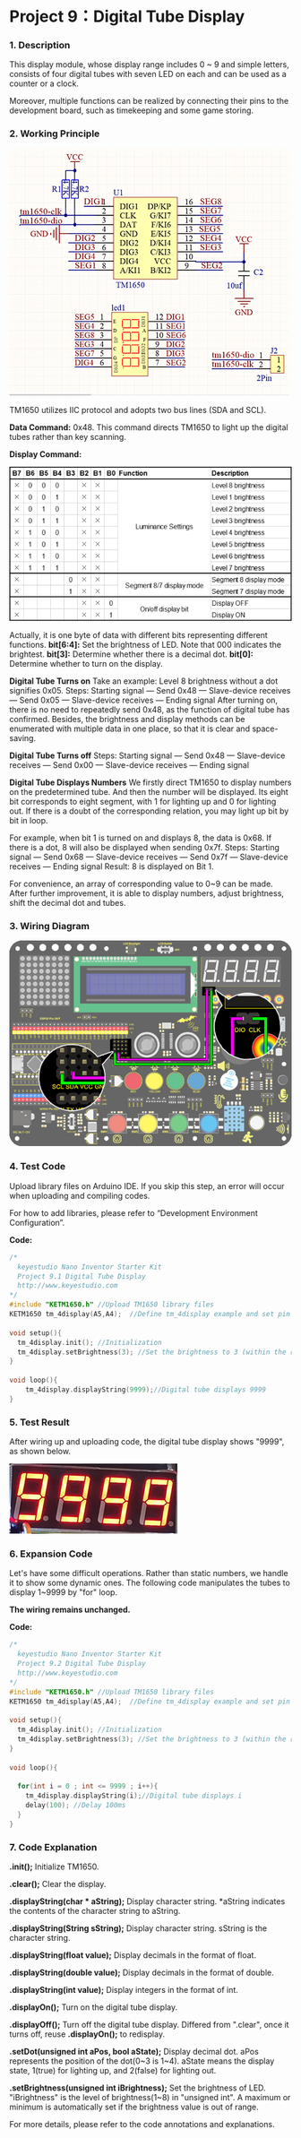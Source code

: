 # **Project 9：Digital Tube Display**

### **1. Description**
This display module, whose display range includes 0 ~ 9 and simple letters, consists of four digital tubes with seven LED on each and can be used as a counter or a clock.

Moreover, multiple functions can be realized by connecting their pins to the development board, such as timekeeping and some game storing. 

### **2. Working Principle**

![img-20230225082040](./media/img-20230225082040.png)

TM1650 utilizes IIC protocol and adopts two bus lines (SDA and SCL).

**Data Command:** 0x48.  This command directs TM1650 to light up the digital tubes rather than key scanning.

**Display Command:**

![](./media/123654.jpg)

Actually, it is one byte of data with different bits representing different functions.
**bit[6:4]:** Set the brightness of LED. Note that 000 indicates the brightest. 
**bit[3]:** Determine whether there is a decimal dot. 
**bit[0]:** Determine whether to turn on the display.

**Digital Tube Turns on**
Take an example: Level 8 brightness without a dot signifies 0x05. 
Steps: Starting signal — Send 0x48 — Slave-device receives — Send 0x05 — Slave-device receives — Ending signal
After turning on, there is no need to repeatedly send 0x48, as the function of digital tube has confirmed. 
Besides, the brightness and display methods can be enumerated with multiple data in one place, so that it is clear and space-saving.

**Digital Tube Turns off**
Steps: Starting signal — Send 0x48 — Slave-device receives — Send 0x00 — Slave-device receives — Ending signal

**Digital Tube Displays Numbers**
We firstly direct TM1650 to display numbers on the predetermined tube. 
And then the number will be displayed. Its eight bit corresponds to eight segment, with 1 for lighting up and 0 for lighting out. 
If there is a doubt of the corresponding relation, you may light up bit by bit in loop.

For example, when bit 1 is turned on and displays 8, the data is 0x68. If there is a dot, 8 will also be displayed when sending 0x7f.
Steps: Starting signal — Send 0x68 — Slave-device receives — Send 0x7f — Slave-device receives — Ending signal
Result: 8 is displayed on Bit 1. 

For convenience, an array of corresponding value to 0~9 can be made. After further improvement, it is able to display numbers, adjust brightness, shift the decimal dot and tubes.

### **3. Wiring Diagram**

![07](media/07.jpg)

### **4. Test Code**

Upload library files on Arduino IDE. If you skip this step, an error will occur when uploading and compiling codes. 

For how to add libraries, please refer to “Development Environment Configuration”.

**Code:**

```C
/*
  keyestudio Nano Inventor Starter Kit
  Project 9.1 Digital Tube Display 
  http://www.keyestudio.com
*/
#include "KETM1650.h" //Upload TM1650 library files
KETM1650 tm_4display(A5,A4);  //Define tm_4display example and set pin interfaces to A5 and A4

void setup(){
  tm_4display.init(); //Initialization 
  tm_4display.setBrightness(3); //Set the brightness to 3 (within the range of 1~8)
}

void loop(){
    tm_4display.displayString(9999);//Digital tube displays 9999
}
```

### **5. Test Result**

After wiring up and uploading code, the digital tube display shows "9999", as shown below. 

![image-20230321161936665](./media/image-20230321161936665.png)


### **6. Expansion Code**

Let's have some difficult operations. Rather than static numbers, we handle it to show some dynamic ones.  The following code manipulates the tubes to display 1~9999 by "for" loop.

**The wiring remains unchanged.**

**Code:**

```c
/*
  keyestudio Nano Inventor Starter Kit 
  Project 9.2 Digital Tube Display 
  http://www.keyestudio.com
*/
#include "KETM1650.h" //Upload TM1650 library files
KETM1650 tm_4display(A5,A4);  //Define tm_4display example and set pin interfaces to A5 and A4

void setup(){
  tm_4display.init(); //Initialization 
  tm_4display.setBrightness(3); //Set the brightness to 3 (within the range of 1~8)
}

void loop(){

  for(int i = 0 ; int <= 9999 ; i++){
    tm_4display.displayString(i);//Digital tube displays i
    delay(100); //Delay 100ms
  }
}
```

### **7. Code Explanation**

**.init();** 
Initialize TM1650.

**.clear();** 
Clear the display. 

**.displayString(char * aString);**
Display character string. *aString indicates the contents of the character string to aString.

**.displayString(String sString);** 
Display character string. sString is the character string.

**.displayString(float value);** 
Display decimals in the format of float.

**.displayString(double value);** 
Display decimals in the format of double.

**.displayString(int value);** 
Display integers in the format of int.

**.displayOn();** 
Turn on the digital tube display. 

**.displayOff();** 
Turn off the digital tube display. Differed from ".clear", once it turns off, reuse **.displayOn();** to redisplay. 

**.setDot(unsigned int aPos, bool aState);** 
Display decimal dot. aPos represents the position of the dot(0~3 is 1~4). aState means the display state, 1(true) for lighting up, and 2(false) for lighting out. 

**.setBrightness(unsigned int iBrightness);** 
Set the brightness of LED. "iBrightness" is the level of brightness(1~8) in "unsigned int". A maximum or minimum is automatically set if the brightness value is out of range.


For more details, please refer to the code annotations and explanations. 
